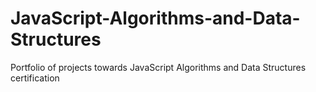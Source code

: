 # JavaScript-Algorithms-and-Data-Structures
Portfolio of projects towards JavaScript Algorithms and Data Structures certification
